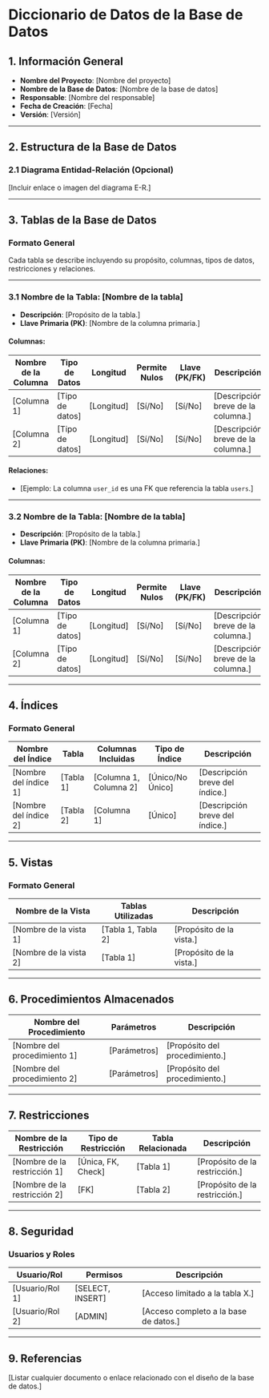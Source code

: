# **Diccionario de Datos de la Base de Datos**

## **1. Información General**
- **Nombre del Proyecto**: [Nombre del proyecto]
- **Nombre de la Base de Datos**: [Nombre de la base de datos]
- **Responsable**: [Nombre del responsable]
- **Fecha de Creación**: [Fecha]
- **Versión**: [Versión]

---

## **2. Estructura de la Base de Datos**
### **2.1 Diagrama Entidad-Relación (Opcional)**
[Incluir enlace o imagen del diagrama E-R.]

---

## **3. Tablas de la Base de Datos**
### **Formato General**
Cada tabla se describe incluyendo su propósito, columnas, tipos de datos, restricciones y relaciones.

---

### **3.1 Nombre de la Tabla: [Nombre de la tabla]**
- **Descripción**: [Propósito de la tabla.]
- **Llave Primaria (PK)**: [Nombre de la columna primaria.]

#### **Columnas:**
| Nombre de la Columna  | Tipo de Datos       | Longitud | Permite Nulos | Llave (PK/FK) | Descripción                           |
|-----------------------|--------------------|----------|---------------|---------------|---------------------------------------|
| [Columna 1]           | [Tipo de datos]    | [Longitud] | [Sí/No]      | [Sí/No]       | [Descripción breve de la columna.]    |
| [Columna 2]           | [Tipo de datos]    | [Longitud] | [Sí/No]      | [Sí/No]       | [Descripción breve de la columna.]    |

#### **Relaciones:**
- [Ejemplo: La columna `user_id` es una FK que referencia la tabla `users`.]

---

### **3.2 Nombre de la Tabla: [Nombre de la tabla]**
- **Descripción**: [Propósito de la tabla.]
- **Llave Primaria (PK)**: [Nombre de la columna primaria.]

#### **Columnas:**
| Nombre de la Columna  | Tipo de Datos       | Longitud | Permite Nulos | Llave (PK/FK) | Descripción                           |
|-----------------------|--------------------|----------|---------------|---------------|---------------------------------------|
| [Columna 1]           | [Tipo de datos]    | [Longitud] | [Sí/No]      | [Sí/No]       | [Descripción breve de la columna.]    |
| [Columna 2]           | [Tipo de datos]    | [Longitud] | [Sí/No]      | [Sí/No]       | [Descripción breve de la columna.]    |

---

## **4. Índices**
### **Formato General**
| Nombre del Índice       | Tabla              | Columnas Incluidas   | Tipo de Índice  | Descripción                       |
|-------------------------|--------------------|----------------------|-----------------|-----------------------------------|
| [Nombre del índice 1]   | [Tabla 1]          | [Columna 1, Columna 2] | [Único/No Único] | [Descripción breve del índice.]   |
| [Nombre del índice 2]   | [Tabla 2]          | [Columna 1]           | [Único]         | [Descripción breve del índice.]   |

---

## **5. Vistas**
### **Formato General**
| Nombre de la Vista      | Tablas Utilizadas  | Descripción                     |
|-------------------------|--------------------|---------------------------------|
| [Nombre de la vista 1]  | [Tabla 1, Tabla 2] | [Propósito de la vista.]        |
| [Nombre de la vista 2]  | [Tabla 1]          | [Propósito de la vista.]        |

---

## **6. Procedimientos Almacenados**
| Nombre del Procedimiento | Parámetros         | Descripción                     |
|--------------------------|--------------------|---------------------------------|
| [Nombre del procedimiento 1] | [Parámetros]       | [Propósito del procedimiento.]  |
| [Nombre del procedimiento 2] | [Parámetros]       | [Propósito del procedimiento.]  |

---

## **7. Restricciones**
| Nombre de la Restricción | Tipo de Restricción | Tabla Relacionada  | Descripción                     |
|--------------------------|---------------------|--------------------|---------------------------------|
| [Nombre de la restricción 1] | [Única, FK, Check] | [Tabla 1]          | [Propósito de la restricción.]  |
| [Nombre de la restricción 2] | [FK]              | [Tabla 2]          | [Propósito de la restricción.]  |

---

## **8. Seguridad**
### **Usuarios y Roles**
| Usuario/Rol             | Permisos           | Descripción                     |
|-------------------------|--------------------|---------------------------------|
| [Usuario/Rol 1]         | [SELECT, INSERT]   | [Acceso limitado a la tabla X.] |
| [Usuario/Rol 2]         | [ADMIN]            | [Acceso completo a la base de datos.] |

---

## **9. Referencias**
[Listar cualquier documento o enlace relacionado con el diseño de la base de datos.]
